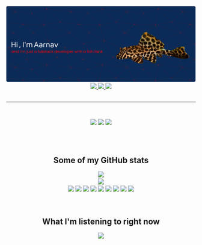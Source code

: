<div align="center">
  <img src="./github-header.png" />
</div>
<div align="center">
  <a href="https://www.linkedin.com/in/aarnav-srivastava-5aba35240/" target="_blank" rel="noopener noreferrer">
    <img height="50"src="https://img.icons8.com/color/452/linkedin.png">
  </a>
  <a href="https://www.instagram.com/therealbarney18/" target="_blank" rel="noopener noreferrer">
    <img height="50"src="https://img.icons8.com/?size=512&id=32323&format=png">
  </a>
  <a href="mailto:aarnav.srivastava18@gmail.com" target="_blank" rel="noopener noreferrer">
    <img height="50"src="https://img.icons8.com/color/452/gmail.png">
  </a>
</div>
<br/>
<hr/>
<br/>
<p align="center">
  <img src="https://media.giphy.com/media/v1.Y2lkPTc5MGI3NjExdXE3MWZ5a2kzcmFkcmV0b2J4Mmd5NzJpcG8wZXJnbmZnYmJjZXZzcSZlcD12MV9pbnRlcm5hbF9naWZfYnlfaWQmY3Q9Zw/hsYpn4XcpqoMrZHu4O/giphy-downsized-large.gif" />
  <img src="https://media.giphy.com/media/OIhVCLkwikjIBbkDv9/giphy-downsized-large.gif" />
  <img src="https://media.giphy.com/media/QllYv2oqc6cyv9uWsf/giphy-downsized-large.gif" />
</p>
<br/>
<br/>
<h2 align="center">Some of my GitHub stats</h1>
<div align="center">
  <img src="https://github-readme-stats.vercel.app/api?username=AarnavSrivastava&show_icons=true&theme=radical" />
</div>
<div align="center">
  <img src="https://github-readme-stats.vercel.app/api/top-langs/?username=AarnavSrivastava&layout=donut&&exclude_repo=SpaceGameStarFoxClone,MPHWebsite-NextBuild,NGOWork&theme=radical" />
</div>
<div align="center">
  <img height="50"src="https://img.icons8.com/color/452/dart.png">
  <img height="50"src="https://img.icons8.com/color/452/typescript.png">
  <img height="50"src="https://img.icons8.com/color/452/javascript.png">
  <img height="50"src="https://img.icons8.com/?size=512&id=13679&format=png">
  <img height="50"src="https://img.icons8.com/color/452/kotlin.png">
  <img height="50"src="https://img.icons8.com/color/452/python.png">
  <img height="50"src="https://img.icons8.com/?size=512&id=55251&format=png">
  <img height="50"src="https://img.icons8.com/color/452/graphql.png">
  <img height="50"src="https://img.icons8.com/?size=512&id=38561&format=png">
</div>
<br/>
<br/>
<h2 align="center">What I'm listening to right now</h2>
<p align="center">
  <img src="https://spotify-github-profile.vercel.app/api/view?uid=5e711rw8smc4ugd2gtxc4m1e9&cover_image=true&theme=default&background_color=121212&interchange=true&bar_color_cover=true" />
</p>

<!--
**AarnavSrivastava/AarnavSrivastava** is a ✨ _special_ ✨ repository because its `README.md` (this file) appears on your GitHub profile.

Here are some ideas to get you started:

- 🔭 I’m currently working on ...
- 🌱 I’m currently learning ...
- 👯 I’m looking to collaborate on ...
- 🤔 I’m looking for help with ...
- 💬 Ask me about ...
- 📫 How to reach me: ...
- 😄 Pronouns: ...
- ⚡ Fun fact: ...
-->
